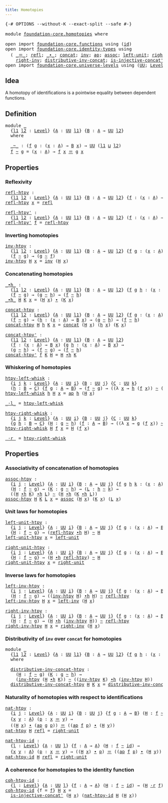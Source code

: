 ```yaml
---
title: Homotopies
---
```


<pre class="Agda"><a id="36" class="Symbol">{-#</a> <a id="40" class="Keyword">OPTIONS</a> <a id="48" class="Pragma">--without-K</a> <a id="60" class="Pragma">--exact-split</a> <a id="74" class="Pragma">--safe</a> <a id="81" class="Symbol">#-}</a>

<a id="86" class="Keyword">module</a> <a id="93" href="foundation-core.homotopies.html" class="Module">foundation-core.homotopies</a> <a id="120" class="Keyword">where</a>

<a id="127" class="Keyword">open</a> <a id="132" class="Keyword">import</a> <a id="139" href="foundation-core.functions.html" class="Module">foundation-core.functions</a> <a id="165" class="Keyword">using</a> <a id="171" class="Symbol">(</a><a id="172" href="foundation-core.functions.html#322" class="Function">id</a><a id="174" class="Symbol">)</a>
<a id="176" class="Keyword">open</a> <a id="181" class="Keyword">import</a> <a id="188" href="foundation-core.identity-types.html" class="Module">foundation-core.identity-types</a> <a id="219" class="Keyword">using</a>
  <a id="227" class="Symbol">(</a> <a id="229" href="foundation-core.identity-types.html#1865" class="Function Operator">_＝_</a><a id="232" class="Symbol">;</a> <a id="234" href="foundation-core.identity-types.html#1820" class="InductiveConstructor">refl</a><a id="238" class="Symbol">;</a> <a id="240" href="foundation-core.identity-types.html#2425" class="Function Operator">_∙_</a><a id="243" class="Symbol">;</a> <a id="245" href="foundation-core.identity-types.html#2485" class="Function">concat</a><a id="251" class="Symbol">;</a> <a id="253" href="foundation-core.identity-types.html#2729" class="Function">inv</a><a id="256" class="Symbol">;</a> <a id="258" href="foundation-core.identity-types.html#4003" class="Function">ap</a><a id="260" class="Symbol">;</a> <a id="262" href="foundation-core.identity-types.html#2874" class="Function">assoc</a><a id="267" class="Symbol">;</a> <a id="269" href="foundation-core.identity-types.html#2999" class="Function">left-unit</a><a id="278" class="Symbol">;</a> <a id="280" href="foundation-core.identity-types.html#3074" class="Function">right-unit</a><a id="290" class="Symbol">;</a> <a id="292" href="foundation-core.identity-types.html#3162" class="Function">left-inv</a><a id="300" class="Symbol">;</a>
    <a id="306" href="foundation-core.identity-types.html#3246" class="Function">right-inv</a><a id="315" class="Symbol">;</a> <a id="317" href="foundation-core.identity-types.html#3409" class="Function">distributive-inv-concat</a><a id="340" class="Symbol">;</a> <a id="342" href="foundation-core.identity-types.html#3788" class="Function">is-injective-concat&#39;</a><a id="362" class="Symbol">;</a> <a id="364" href="foundation-core.identity-types.html#4166" class="Function">ap-id</a><a id="369" class="Symbol">)</a>
<a id="371" class="Keyword">open</a> <a id="376" class="Keyword">import</a> <a id="383" href="foundation-core.universe-levels.html" class="Module">foundation-core.universe-levels</a> <a id="415" class="Keyword">using</a> <a id="421" class="Symbol">(</a><a id="422" href="foundation-core.universe-levels.html#235" class="Primitive">UU</a><a id="424" class="Symbol">;</a> <a id="426" href="Agda.Primitive.html#597" class="Postulate">Level</a><a id="431" class="Symbol">;</a> <a id="433" href="Agda.Primitive.html#810" class="Primitive Operator">_⊔_</a><a id="436" class="Symbol">)</a>
</pre>
## Idea

A homotopy of identifications is a pointwise equality between dependent functions.

## Definition

<pre class="Agda"><a id="559" class="Keyword">module</a> <a id="566" href="foundation-core.homotopies.html#566" class="Module">_</a>
  <a id="570" class="Symbol">{</a><a id="571" href="foundation-core.homotopies.html#571" class="Bound">l1</a> <a id="574" href="foundation-core.homotopies.html#574" class="Bound">l2</a> <a id="577" class="Symbol">:</a> <a id="579" href="Agda.Primitive.html#597" class="Postulate">Level</a><a id="584" class="Symbol">}</a> <a id="586" class="Symbol">{</a><a id="587" href="foundation-core.homotopies.html#587" class="Bound">A</a> <a id="589" class="Symbol">:</a> <a id="591" href="foundation-core.universe-levels.html#235" class="Primitive">UU</a> <a id="594" href="foundation-core.homotopies.html#571" class="Bound">l1</a><a id="596" class="Symbol">}</a> <a id="598" class="Symbol">{</a><a id="599" href="foundation-core.homotopies.html#599" class="Bound">B</a> <a id="601" class="Symbol">:</a> <a id="603" href="foundation-core.homotopies.html#587" class="Bound">A</a> <a id="605" class="Symbol">→</a> <a id="607" href="foundation-core.universe-levels.html#235" class="Primitive">UU</a> <a id="610" href="foundation-core.homotopies.html#574" class="Bound">l2</a><a id="612" class="Symbol">}</a>
  <a id="616" class="Keyword">where</a>
  
  <a id="627" href="foundation-core.homotopies.html#627" class="Function Operator">_~_</a> <a id="631" class="Symbol">:</a> <a id="633" class="Symbol">(</a><a id="634" href="foundation-core.homotopies.html#634" class="Bound">f</a> <a id="636" href="foundation-core.homotopies.html#636" class="Bound">g</a> <a id="638" class="Symbol">:</a> <a id="640" class="Symbol">(</a><a id="641" href="foundation-core.homotopies.html#641" class="Bound">x</a> <a id="643" class="Symbol">:</a> <a id="645" href="foundation-core.homotopies.html#587" class="Bound">A</a><a id="646" class="Symbol">)</a> <a id="648" class="Symbol">→</a> <a id="650" href="foundation-core.homotopies.html#599" class="Bound">B</a> <a id="652" href="foundation-core.homotopies.html#641" class="Bound">x</a><a id="653" class="Symbol">)</a> <a id="655" class="Symbol">→</a> <a id="657" href="foundation-core.universe-levels.html#235" class="Primitive">UU</a> <a id="660" class="Symbol">(</a><a id="661" href="foundation-core.homotopies.html#571" class="Bound">l1</a> <a id="664" href="Agda.Primitive.html#810" class="Primitive Operator">⊔</a> <a id="666" href="foundation-core.homotopies.html#574" class="Bound">l2</a><a id="668" class="Symbol">)</a>
  <a id="672" href="foundation-core.homotopies.html#672" class="Bound">f</a> <a id="674" href="foundation-core.homotopies.html#627" class="Function Operator">~</a> <a id="676" href="foundation-core.homotopies.html#676" class="Bound">g</a> <a id="678" class="Symbol">=</a> <a id="680" class="Symbol">(</a><a id="681" href="foundation-core.homotopies.html#681" class="Bound">x</a> <a id="683" class="Symbol">:</a> <a id="685" href="foundation-core.homotopies.html#587" class="Bound">A</a><a id="686" class="Symbol">)</a> <a id="688" class="Symbol">→</a> <a id="690" href="foundation-core.homotopies.html#672" class="Bound">f</a> <a id="692" href="foundation-core.homotopies.html#681" class="Bound">x</a> <a id="694" href="foundation-core.identity-types.html#1865" class="Function Operator">＝</a> <a id="696" href="foundation-core.homotopies.html#676" class="Bound">g</a> <a id="698" href="foundation-core.homotopies.html#681" class="Bound">x</a>
</pre>
## Properties

### Reflexivity

<pre class="Agda"><a id="refl-htpy"></a><a id="741" href="foundation-core.homotopies.html#741" class="Function">refl-htpy</a> <a id="751" class="Symbol">:</a>
  <a id="755" class="Symbol">{</a><a id="756" href="foundation-core.homotopies.html#756" class="Bound">l1</a> <a id="759" href="foundation-core.homotopies.html#759" class="Bound">l2</a> <a id="762" class="Symbol">:</a> <a id="764" href="Agda.Primitive.html#597" class="Postulate">Level</a><a id="769" class="Symbol">}</a> <a id="771" class="Symbol">{</a><a id="772" href="foundation-core.homotopies.html#772" class="Bound">A</a> <a id="774" class="Symbol">:</a> <a id="776" href="foundation-core.universe-levels.html#235" class="Primitive">UU</a> <a id="779" href="foundation-core.homotopies.html#756" class="Bound">l1</a><a id="781" class="Symbol">}</a> <a id="783" class="Symbol">{</a><a id="784" href="foundation-core.homotopies.html#784" class="Bound">B</a> <a id="786" class="Symbol">:</a> <a id="788" href="foundation-core.homotopies.html#772" class="Bound">A</a> <a id="790" class="Symbol">→</a> <a id="792" href="foundation-core.universe-levels.html#235" class="Primitive">UU</a> <a id="795" href="foundation-core.homotopies.html#759" class="Bound">l2</a><a id="797" class="Symbol">}</a> <a id="799" class="Symbol">{</a><a id="800" href="foundation-core.homotopies.html#800" class="Bound">f</a> <a id="802" class="Symbol">:</a> <a id="804" class="Symbol">(</a><a id="805" href="foundation-core.homotopies.html#805" class="Bound">x</a> <a id="807" class="Symbol">:</a> <a id="809" href="foundation-core.homotopies.html#772" class="Bound">A</a><a id="810" class="Symbol">)</a> <a id="812" class="Symbol">→</a> <a id="814" href="foundation-core.homotopies.html#784" class="Bound">B</a> <a id="816" href="foundation-core.homotopies.html#805" class="Bound">x</a><a id="817" class="Symbol">}</a> <a id="819" class="Symbol">→</a> <a id="821" href="foundation-core.homotopies.html#800" class="Bound">f</a> <a id="823" href="foundation-core.homotopies.html#627" class="Function Operator">~</a> <a id="825" href="foundation-core.homotopies.html#800" class="Bound">f</a>
<a id="827" href="foundation-core.homotopies.html#741" class="Function">refl-htpy</a> <a id="837" href="foundation-core.homotopies.html#837" class="Bound">x</a> <a id="839" class="Symbol">=</a> <a id="841" href="foundation-core.identity-types.html#1820" class="InductiveConstructor">refl</a>

<a id="refl-htpy&#39;"></a><a id="847" href="foundation-core.homotopies.html#847" class="Function">refl-htpy&#39;</a> <a id="858" class="Symbol">:</a>
  <a id="862" class="Symbol">{</a><a id="863" href="foundation-core.homotopies.html#863" class="Bound">l1</a> <a id="866" href="foundation-core.homotopies.html#866" class="Bound">l2</a> <a id="869" class="Symbol">:</a> <a id="871" href="Agda.Primitive.html#597" class="Postulate">Level</a><a id="876" class="Symbol">}</a> <a id="878" class="Symbol">{</a><a id="879" href="foundation-core.homotopies.html#879" class="Bound">A</a> <a id="881" class="Symbol">:</a> <a id="883" href="foundation-core.universe-levels.html#235" class="Primitive">UU</a> <a id="886" href="foundation-core.homotopies.html#863" class="Bound">l1</a><a id="888" class="Symbol">}</a> <a id="890" class="Symbol">{</a><a id="891" href="foundation-core.homotopies.html#891" class="Bound">B</a> <a id="893" class="Symbol">:</a> <a id="895" href="foundation-core.homotopies.html#879" class="Bound">A</a> <a id="897" class="Symbol">→</a> <a id="899" href="foundation-core.universe-levels.html#235" class="Primitive">UU</a> <a id="902" href="foundation-core.homotopies.html#866" class="Bound">l2</a><a id="904" class="Symbol">}</a> <a id="906" class="Symbol">(</a><a id="907" href="foundation-core.homotopies.html#907" class="Bound">f</a> <a id="909" class="Symbol">:</a> <a id="911" class="Symbol">(</a><a id="912" href="foundation-core.homotopies.html#912" class="Bound">x</a> <a id="914" class="Symbol">:</a> <a id="916" href="foundation-core.homotopies.html#879" class="Bound">A</a><a id="917" class="Symbol">)</a> <a id="919" class="Symbol">→</a> <a id="921" href="foundation-core.homotopies.html#891" class="Bound">B</a> <a id="923" href="foundation-core.homotopies.html#912" class="Bound">x</a><a id="924" class="Symbol">)</a> <a id="926" class="Symbol">→</a> <a id="928" href="foundation-core.homotopies.html#907" class="Bound">f</a> <a id="930" href="foundation-core.homotopies.html#627" class="Function Operator">~</a> <a id="932" href="foundation-core.homotopies.html#907" class="Bound">f</a>
<a id="934" href="foundation-core.homotopies.html#847" class="Function">refl-htpy&#39;</a> <a id="945" href="foundation-core.homotopies.html#945" class="Bound">f</a> <a id="947" class="Symbol">=</a> <a id="949" href="foundation-core.homotopies.html#741" class="Function">refl-htpy</a>
</pre>
### Inverting homotopies

<pre class="Agda"><a id="inv-htpy"></a><a id="998" href="foundation-core.homotopies.html#998" class="Function">inv-htpy</a> <a id="1007" class="Symbol">:</a>
  <a id="1011" class="Symbol">{</a><a id="1012" href="foundation-core.homotopies.html#1012" class="Bound">l1</a> <a id="1015" href="foundation-core.homotopies.html#1015" class="Bound">l2</a> <a id="1018" class="Symbol">:</a> <a id="1020" href="Agda.Primitive.html#597" class="Postulate">Level</a><a id="1025" class="Symbol">}</a> <a id="1027" class="Symbol">{</a><a id="1028" href="foundation-core.homotopies.html#1028" class="Bound">A</a> <a id="1030" class="Symbol">:</a> <a id="1032" href="foundation-core.universe-levels.html#235" class="Primitive">UU</a> <a id="1035" href="foundation-core.homotopies.html#1012" class="Bound">l1</a><a id="1037" class="Symbol">}</a> <a id="1039" class="Symbol">{</a><a id="1040" href="foundation-core.homotopies.html#1040" class="Bound">B</a> <a id="1042" class="Symbol">:</a> <a id="1044" href="foundation-core.homotopies.html#1028" class="Bound">A</a> <a id="1046" class="Symbol">→</a> <a id="1048" href="foundation-core.universe-levels.html#235" class="Primitive">UU</a> <a id="1051" href="foundation-core.homotopies.html#1015" class="Bound">l2</a><a id="1053" class="Symbol">}</a> <a id="1055" class="Symbol">{</a><a id="1056" href="foundation-core.homotopies.html#1056" class="Bound">f</a> <a id="1058" href="foundation-core.homotopies.html#1058" class="Bound">g</a> <a id="1060" class="Symbol">:</a> <a id="1062" class="Symbol">(</a><a id="1063" href="foundation-core.homotopies.html#1063" class="Bound">x</a> <a id="1065" class="Symbol">:</a> <a id="1067" href="foundation-core.homotopies.html#1028" class="Bound">A</a><a id="1068" class="Symbol">)</a> <a id="1070" class="Symbol">→</a> <a id="1072" href="foundation-core.homotopies.html#1040" class="Bound">B</a> <a id="1074" href="foundation-core.homotopies.html#1063" class="Bound">x</a><a id="1075" class="Symbol">}</a> <a id="1077" class="Symbol">→</a>
  <a id="1081" class="Symbol">(</a><a id="1082" href="foundation-core.homotopies.html#1056" class="Bound">f</a> <a id="1084" href="foundation-core.homotopies.html#627" class="Function Operator">~</a> <a id="1086" href="foundation-core.homotopies.html#1058" class="Bound">g</a><a id="1087" class="Symbol">)</a> <a id="1089" class="Symbol">→</a> <a id="1091" class="Symbol">(</a><a id="1092" href="foundation-core.homotopies.html#1058" class="Bound">g</a> <a id="1094" href="foundation-core.homotopies.html#627" class="Function Operator">~</a> <a id="1096" href="foundation-core.homotopies.html#1056" class="Bound">f</a><a id="1097" class="Symbol">)</a>
<a id="1099" href="foundation-core.homotopies.html#998" class="Function">inv-htpy</a> <a id="1108" href="foundation-core.homotopies.html#1108" class="Bound">H</a> <a id="1110" href="foundation-core.homotopies.html#1110" class="Bound">x</a> <a id="1112" class="Symbol">=</a> <a id="1114" href="foundation-core.identity-types.html#2729" class="Function">inv</a> <a id="1118" class="Symbol">(</a><a id="1119" href="foundation-core.homotopies.html#1108" class="Bound">H</a> <a id="1121" href="foundation-core.homotopies.html#1110" class="Bound">x</a><a id="1122" class="Symbol">)</a>
</pre>
### Concatenating homotopies

<pre class="Agda"><a id="_∙h_"></a><a id="1167" href="foundation-core.homotopies.html#1167" class="Function Operator">_∙h_</a> <a id="1172" class="Symbol">:</a>
  <a id="1176" class="Symbol">{</a><a id="1177" href="foundation-core.homotopies.html#1177" class="Bound">l1</a> <a id="1180" href="foundation-core.homotopies.html#1180" class="Bound">l2</a> <a id="1183" class="Symbol">:</a> <a id="1185" href="Agda.Primitive.html#597" class="Postulate">Level</a><a id="1190" class="Symbol">}</a> <a id="1192" class="Symbol">{</a><a id="1193" href="foundation-core.homotopies.html#1193" class="Bound">A</a> <a id="1195" class="Symbol">:</a> <a id="1197" href="foundation-core.universe-levels.html#235" class="Primitive">UU</a> <a id="1200" href="foundation-core.homotopies.html#1177" class="Bound">l1</a><a id="1202" class="Symbol">}</a> <a id="1204" class="Symbol">{</a><a id="1205" href="foundation-core.homotopies.html#1205" class="Bound">B</a> <a id="1207" class="Symbol">:</a> <a id="1209" href="foundation-core.homotopies.html#1193" class="Bound">A</a> <a id="1211" class="Symbol">→</a> <a id="1213" href="foundation-core.universe-levels.html#235" class="Primitive">UU</a> <a id="1216" href="foundation-core.homotopies.html#1180" class="Bound">l2</a><a id="1218" class="Symbol">}</a> <a id="1220" class="Symbol">{</a><a id="1221" href="foundation-core.homotopies.html#1221" class="Bound">f</a> <a id="1223" href="foundation-core.homotopies.html#1223" class="Bound">g</a> <a id="1225" href="foundation-core.homotopies.html#1225" class="Bound">h</a> <a id="1227" class="Symbol">:</a> <a id="1229" class="Symbol">(</a><a id="1230" href="foundation-core.homotopies.html#1230" class="Bound">x</a> <a id="1232" class="Symbol">:</a> <a id="1234" href="foundation-core.homotopies.html#1193" class="Bound">A</a><a id="1235" class="Symbol">)</a> <a id="1237" class="Symbol">→</a> <a id="1239" href="foundation-core.homotopies.html#1205" class="Bound">B</a> <a id="1241" href="foundation-core.homotopies.html#1230" class="Bound">x</a><a id="1242" class="Symbol">}</a> <a id="1244" class="Symbol">→</a>
  <a id="1248" class="Symbol">(</a><a id="1249" href="foundation-core.homotopies.html#1221" class="Bound">f</a> <a id="1251" href="foundation-core.homotopies.html#627" class="Function Operator">~</a> <a id="1253" href="foundation-core.homotopies.html#1223" class="Bound">g</a><a id="1254" class="Symbol">)</a> <a id="1256" class="Symbol">→</a> <a id="1258" class="Symbol">(</a><a id="1259" href="foundation-core.homotopies.html#1223" class="Bound">g</a> <a id="1261" href="foundation-core.homotopies.html#627" class="Function Operator">~</a> <a id="1263" href="foundation-core.homotopies.html#1225" class="Bound">h</a><a id="1264" class="Symbol">)</a> <a id="1266" class="Symbol">→</a> <a id="1268" class="Symbol">(</a><a id="1269" href="foundation-core.homotopies.html#1221" class="Bound">f</a> <a id="1271" href="foundation-core.homotopies.html#627" class="Function Operator">~</a> <a id="1273" href="foundation-core.homotopies.html#1225" class="Bound">h</a><a id="1274" class="Symbol">)</a>
<a id="1276" href="foundation-core.homotopies.html#1167" class="Function Operator">_∙h_</a> <a id="1281" href="foundation-core.homotopies.html#1281" class="Bound">H</a> <a id="1283" href="foundation-core.homotopies.html#1283" class="Bound">K</a> <a id="1285" href="foundation-core.homotopies.html#1285" class="Bound">x</a> <a id="1287" class="Symbol">=</a> <a id="1289" class="Symbol">(</a><a id="1290" href="foundation-core.homotopies.html#1281" class="Bound">H</a> <a id="1292" href="foundation-core.homotopies.html#1285" class="Bound">x</a><a id="1293" class="Symbol">)</a> <a id="1295" href="foundation-core.identity-types.html#2425" class="Function Operator">∙</a> <a id="1297" class="Symbol">(</a><a id="1298" href="foundation-core.homotopies.html#1283" class="Bound">K</a> <a id="1300" href="foundation-core.homotopies.html#1285" class="Bound">x</a><a id="1301" class="Symbol">)</a>

<a id="concat-htpy"></a><a id="1304" href="foundation-core.homotopies.html#1304" class="Function">concat-htpy</a> <a id="1316" class="Symbol">:</a>
  <a id="1320" class="Symbol">{</a><a id="1321" href="foundation-core.homotopies.html#1321" class="Bound">l1</a> <a id="1324" href="foundation-core.homotopies.html#1324" class="Bound">l2</a> <a id="1327" class="Symbol">:</a> <a id="1329" href="Agda.Primitive.html#597" class="Postulate">Level</a><a id="1334" class="Symbol">}</a> <a id="1336" class="Symbol">{</a><a id="1337" href="foundation-core.homotopies.html#1337" class="Bound">A</a> <a id="1339" class="Symbol">:</a> <a id="1341" href="foundation-core.universe-levels.html#235" class="Primitive">UU</a> <a id="1344" href="foundation-core.homotopies.html#1321" class="Bound">l1</a><a id="1346" class="Symbol">}</a> <a id="1348" class="Symbol">{</a><a id="1349" href="foundation-core.homotopies.html#1349" class="Bound">B</a> <a id="1351" class="Symbol">:</a> <a id="1353" href="foundation-core.homotopies.html#1337" class="Bound">A</a> <a id="1355" class="Symbol">→</a> <a id="1357" href="foundation-core.universe-levels.html#235" class="Primitive">UU</a> <a id="1360" href="foundation-core.homotopies.html#1324" class="Bound">l2</a><a id="1362" class="Symbol">}</a> <a id="1364" class="Symbol">{</a><a id="1365" href="foundation-core.homotopies.html#1365" class="Bound">f</a> <a id="1367" href="foundation-core.homotopies.html#1367" class="Bound">g</a> <a id="1369" class="Symbol">:</a> <a id="1371" class="Symbol">(</a><a id="1372" href="foundation-core.homotopies.html#1372" class="Bound">x</a> <a id="1374" class="Symbol">:</a> <a id="1376" href="foundation-core.homotopies.html#1337" class="Bound">A</a><a id="1377" class="Symbol">)</a> <a id="1379" class="Symbol">→</a> <a id="1381" href="foundation-core.homotopies.html#1349" class="Bound">B</a> <a id="1383" href="foundation-core.homotopies.html#1372" class="Bound">x</a><a id="1384" class="Symbol">}</a> <a id="1386" class="Symbol">→</a>
  <a id="1390" class="Symbol">(</a><a id="1391" href="foundation-core.homotopies.html#1365" class="Bound">f</a> <a id="1393" href="foundation-core.homotopies.html#627" class="Function Operator">~</a> <a id="1395" href="foundation-core.homotopies.html#1367" class="Bound">g</a><a id="1396" class="Symbol">)</a> <a id="1398" class="Symbol">→</a> <a id="1400" class="Symbol">(</a><a id="1401" href="foundation-core.homotopies.html#1401" class="Bound">h</a> <a id="1403" class="Symbol">:</a> <a id="1405" class="Symbol">(</a><a id="1406" href="foundation-core.homotopies.html#1406" class="Bound">x</a> <a id="1408" class="Symbol">:</a> <a id="1410" href="foundation-core.homotopies.html#1337" class="Bound">A</a><a id="1411" class="Symbol">)</a> <a id="1413" class="Symbol">→</a> <a id="1415" href="foundation-core.homotopies.html#1349" class="Bound">B</a> <a id="1417" href="foundation-core.homotopies.html#1406" class="Bound">x</a><a id="1418" class="Symbol">)</a> <a id="1420" class="Symbol">→</a> <a id="1422" class="Symbol">(</a><a id="1423" href="foundation-core.homotopies.html#1367" class="Bound">g</a> <a id="1425" href="foundation-core.homotopies.html#627" class="Function Operator">~</a> <a id="1427" href="foundation-core.homotopies.html#1401" class="Bound">h</a><a id="1428" class="Symbol">)</a> <a id="1430" class="Symbol">→</a> <a id="1432" class="Symbol">(</a><a id="1433" href="foundation-core.homotopies.html#1365" class="Bound">f</a> <a id="1435" href="foundation-core.homotopies.html#627" class="Function Operator">~</a> <a id="1437" href="foundation-core.homotopies.html#1401" class="Bound">h</a><a id="1438" class="Symbol">)</a>
<a id="1440" href="foundation-core.homotopies.html#1304" class="Function">concat-htpy</a> <a id="1452" href="foundation-core.homotopies.html#1452" class="Bound">H</a> <a id="1454" href="foundation-core.homotopies.html#1454" class="Bound">h</a> <a id="1456" href="foundation-core.homotopies.html#1456" class="Bound">K</a> <a id="1458" href="foundation-core.homotopies.html#1458" class="Bound">x</a> <a id="1460" class="Symbol">=</a> <a id="1462" href="foundation-core.identity-types.html#2485" class="Function">concat</a> <a id="1469" class="Symbol">(</a><a id="1470" href="foundation-core.homotopies.html#1452" class="Bound">H</a> <a id="1472" href="foundation-core.homotopies.html#1458" class="Bound">x</a><a id="1473" class="Symbol">)</a> <a id="1475" class="Symbol">(</a><a id="1476" href="foundation-core.homotopies.html#1454" class="Bound">h</a> <a id="1478" href="foundation-core.homotopies.html#1458" class="Bound">x</a><a id="1479" class="Symbol">)</a> <a id="1481" class="Symbol">(</a><a id="1482" href="foundation-core.homotopies.html#1456" class="Bound">K</a> <a id="1484" href="foundation-core.homotopies.html#1458" class="Bound">x</a><a id="1485" class="Symbol">)</a>

<a id="concat-htpy&#39;"></a><a id="1488" href="foundation-core.homotopies.html#1488" class="Function">concat-htpy&#39;</a> <a id="1501" class="Symbol">:</a>
  <a id="1505" class="Symbol">{</a><a id="1506" href="foundation-core.homotopies.html#1506" class="Bound">l1</a> <a id="1509" href="foundation-core.homotopies.html#1509" class="Bound">l2</a> <a id="1512" class="Symbol">:</a> <a id="1514" href="Agda.Primitive.html#597" class="Postulate">Level</a><a id="1519" class="Symbol">}</a> <a id="1521" class="Symbol">{</a><a id="1522" href="foundation-core.homotopies.html#1522" class="Bound">A</a> <a id="1524" class="Symbol">:</a> <a id="1526" href="foundation-core.universe-levels.html#235" class="Primitive">UU</a> <a id="1529" href="foundation-core.homotopies.html#1506" class="Bound">l1</a><a id="1531" class="Symbol">}</a> <a id="1533" class="Symbol">{</a><a id="1534" href="foundation-core.homotopies.html#1534" class="Bound">B</a> <a id="1536" class="Symbol">:</a> <a id="1538" href="foundation-core.homotopies.html#1522" class="Bound">A</a> <a id="1540" class="Symbol">→</a> <a id="1542" href="foundation-core.universe-levels.html#235" class="Primitive">UU</a> <a id="1545" href="foundation-core.homotopies.html#1509" class="Bound">l2</a><a id="1547" class="Symbol">}</a>
  <a id="1551" class="Symbol">(</a><a id="1552" href="foundation-core.homotopies.html#1552" class="Bound">f</a> <a id="1554" class="Symbol">:</a> <a id="1556" class="Symbol">(</a><a id="1557" href="foundation-core.homotopies.html#1557" class="Bound">x</a> <a id="1559" class="Symbol">:</a> <a id="1561" href="foundation-core.homotopies.html#1522" class="Bound">A</a><a id="1562" class="Symbol">)</a> <a id="1564" class="Symbol">→</a> <a id="1566" href="foundation-core.homotopies.html#1534" class="Bound">B</a> <a id="1568" href="foundation-core.homotopies.html#1557" class="Bound">x</a><a id="1569" class="Symbol">)</a> <a id="1571" class="Symbol">{</a><a id="1572" href="foundation-core.homotopies.html#1572" class="Bound">g</a> <a id="1574" href="foundation-core.homotopies.html#1574" class="Bound">h</a> <a id="1576" class="Symbol">:</a> <a id="1578" class="Symbol">(</a><a id="1579" href="foundation-core.homotopies.html#1579" class="Bound">x</a> <a id="1581" class="Symbol">:</a> <a id="1583" href="foundation-core.homotopies.html#1522" class="Bound">A</a><a id="1584" class="Symbol">)</a> <a id="1586" class="Symbol">→</a> <a id="1588" href="foundation-core.homotopies.html#1534" class="Bound">B</a> <a id="1590" href="foundation-core.homotopies.html#1579" class="Bound">x</a><a id="1591" class="Symbol">}</a> <a id="1593" class="Symbol">→</a>
  <a id="1597" class="Symbol">(</a><a id="1598" href="foundation-core.homotopies.html#1572" class="Bound">g</a> <a id="1600" href="foundation-core.homotopies.html#627" class="Function Operator">~</a> <a id="1602" href="foundation-core.homotopies.html#1574" class="Bound">h</a><a id="1603" class="Symbol">)</a> <a id="1605" class="Symbol">→</a> <a id="1607" class="Symbol">(</a><a id="1608" href="foundation-core.homotopies.html#1552" class="Bound">f</a> <a id="1610" href="foundation-core.homotopies.html#627" class="Function Operator">~</a> <a id="1612" href="foundation-core.homotopies.html#1572" class="Bound">g</a><a id="1613" class="Symbol">)</a> <a id="1615" class="Symbol">→</a> <a id="1617" class="Symbol">(</a><a id="1618" href="foundation-core.homotopies.html#1552" class="Bound">f</a> <a id="1620" href="foundation-core.homotopies.html#627" class="Function Operator">~</a> <a id="1622" href="foundation-core.homotopies.html#1574" class="Bound">h</a><a id="1623" class="Symbol">)</a>
<a id="1625" href="foundation-core.homotopies.html#1488" class="Function">concat-htpy&#39;</a> <a id="1638" href="foundation-core.homotopies.html#1638" class="Bound">f</a> <a id="1640" href="foundation-core.homotopies.html#1640" class="Bound">K</a> <a id="1642" href="foundation-core.homotopies.html#1642" class="Bound">H</a> <a id="1644" class="Symbol">=</a> <a id="1646" href="foundation-core.homotopies.html#1642" class="Bound">H</a> <a id="1648" href="foundation-core.homotopies.html#1167" class="Function Operator">∙h</a> <a id="1651" href="foundation-core.homotopies.html#1640" class="Bound">K</a>
</pre>
### Whiskering of homotopies

<pre class="Agda"><a id="htpy-left-whisk"></a><a id="1696" href="foundation-core.homotopies.html#1696" class="Function">htpy-left-whisk</a> <a id="1712" class="Symbol">:</a>
  <a id="1716" class="Symbol">{</a><a id="1717" href="foundation-core.homotopies.html#1717" class="Bound">i</a> <a id="1719" href="foundation-core.homotopies.html#1719" class="Bound">j</a> <a id="1721" href="foundation-core.homotopies.html#1721" class="Bound">k</a> <a id="1723" class="Symbol">:</a> <a id="1725" href="Agda.Primitive.html#597" class="Postulate">Level</a><a id="1730" class="Symbol">}</a> <a id="1732" class="Symbol">{</a><a id="1733" href="foundation-core.homotopies.html#1733" class="Bound">A</a> <a id="1735" class="Symbol">:</a> <a id="1737" href="foundation-core.universe-levels.html#235" class="Primitive">UU</a> <a id="1740" href="foundation-core.homotopies.html#1717" class="Bound">i</a><a id="1741" class="Symbol">}</a> <a id="1743" class="Symbol">{</a><a id="1744" href="foundation-core.homotopies.html#1744" class="Bound">B</a> <a id="1746" class="Symbol">:</a> <a id="1748" href="foundation-core.universe-levels.html#235" class="Primitive">UU</a> <a id="1751" href="foundation-core.homotopies.html#1719" class="Bound">j</a><a id="1752" class="Symbol">}</a> <a id="1754" class="Symbol">{</a><a id="1755" href="foundation-core.homotopies.html#1755" class="Bound">C</a> <a id="1757" class="Symbol">:</a> <a id="1759" href="foundation-core.universe-levels.html#235" class="Primitive">UU</a> <a id="1762" href="foundation-core.homotopies.html#1721" class="Bound">k</a><a id="1763" class="Symbol">}</a>
  <a id="1767" class="Symbol">(</a><a id="1768" href="foundation-core.homotopies.html#1768" class="Bound">h</a> <a id="1770" class="Symbol">:</a> <a id="1772" href="foundation-core.homotopies.html#1744" class="Bound">B</a> <a id="1774" class="Symbol">→</a> <a id="1776" href="foundation-core.homotopies.html#1755" class="Bound">C</a><a id="1777" class="Symbol">)</a> <a id="1779" class="Symbol">{</a><a id="1780" href="foundation-core.homotopies.html#1780" class="Bound">f</a> <a id="1782" href="foundation-core.homotopies.html#1782" class="Bound">g</a> <a id="1784" class="Symbol">:</a> <a id="1786" href="foundation-core.homotopies.html#1733" class="Bound">A</a> <a id="1788" class="Symbol">→</a> <a id="1790" href="foundation-core.homotopies.html#1744" class="Bound">B</a><a id="1791" class="Symbol">}</a> <a id="1793" class="Symbol">→</a> <a id="1795" class="Symbol">(</a><a id="1796" href="foundation-core.homotopies.html#1780" class="Bound">f</a> <a id="1798" href="foundation-core.homotopies.html#627" class="Function Operator">~</a> <a id="1800" href="foundation-core.homotopies.html#1782" class="Bound">g</a><a id="1801" class="Symbol">)</a> <a id="1803" class="Symbol">→</a> <a id="1805" class="Symbol">((λ</a> <a id="1809" href="foundation-core.homotopies.html#1809" class="Bound">x</a> <a id="1811" class="Symbol">→</a> <a id="1813" href="foundation-core.homotopies.html#1768" class="Bound">h</a> <a id="1815" class="Symbol">(</a><a id="1816" href="foundation-core.homotopies.html#1780" class="Bound">f</a> <a id="1818" href="foundation-core.homotopies.html#1809" class="Bound">x</a><a id="1819" class="Symbol">))</a> <a id="1822" href="foundation-core.homotopies.html#627" class="Function Operator">~</a> <a id="1824" class="Symbol">(λ</a> <a id="1827" href="foundation-core.homotopies.html#1827" class="Bound">x</a> <a id="1829" class="Symbol">→</a> <a id="1831" href="foundation-core.homotopies.html#1768" class="Bound">h</a> <a id="1833" class="Symbol">(</a><a id="1834" href="foundation-core.homotopies.html#1782" class="Bound">g</a> <a id="1836" href="foundation-core.homotopies.html#1827" class="Bound">x</a><a id="1837" class="Symbol">)))</a>
<a id="1841" href="foundation-core.homotopies.html#1696" class="Function">htpy-left-whisk</a> <a id="1857" href="foundation-core.homotopies.html#1857" class="Bound">h</a> <a id="1859" href="foundation-core.homotopies.html#1859" class="Bound">H</a> <a id="1861" href="foundation-core.homotopies.html#1861" class="Bound">x</a> <a id="1863" class="Symbol">=</a> <a id="1865" href="foundation-core.identity-types.html#4003" class="Function">ap</a> <a id="1868" href="foundation-core.homotopies.html#1857" class="Bound">h</a> <a id="1870" class="Symbol">(</a><a id="1871" href="foundation-core.homotopies.html#1859" class="Bound">H</a> <a id="1873" href="foundation-core.homotopies.html#1861" class="Bound">x</a><a id="1874" class="Symbol">)</a>

<a id="_·l_"></a><a id="1877" href="foundation-core.homotopies.html#1877" class="Function Operator">_·l_</a> <a id="1882" class="Symbol">=</a> <a id="1884" href="foundation-core.homotopies.html#1696" class="Function">htpy-left-whisk</a>

<a id="htpy-right-whisk"></a><a id="1901" href="foundation-core.homotopies.html#1901" class="Function">htpy-right-whisk</a> <a id="1918" class="Symbol">:</a>
  <a id="1922" class="Symbol">{</a><a id="1923" href="foundation-core.homotopies.html#1923" class="Bound">i</a> <a id="1925" href="foundation-core.homotopies.html#1925" class="Bound">j</a> <a id="1927" href="foundation-core.homotopies.html#1927" class="Bound">k</a> <a id="1929" class="Symbol">:</a> <a id="1931" href="Agda.Primitive.html#597" class="Postulate">Level</a><a id="1936" class="Symbol">}</a> <a id="1938" class="Symbol">{</a><a id="1939" href="foundation-core.homotopies.html#1939" class="Bound">A</a> <a id="1941" class="Symbol">:</a> <a id="1943" href="foundation-core.universe-levels.html#235" class="Primitive">UU</a> <a id="1946" href="foundation-core.homotopies.html#1923" class="Bound">i</a><a id="1947" class="Symbol">}</a> <a id="1949" class="Symbol">{</a><a id="1950" href="foundation-core.homotopies.html#1950" class="Bound">B</a> <a id="1952" class="Symbol">:</a> <a id="1954" href="foundation-core.universe-levels.html#235" class="Primitive">UU</a> <a id="1957" href="foundation-core.homotopies.html#1925" class="Bound">j</a><a id="1958" class="Symbol">}</a> <a id="1960" class="Symbol">{</a><a id="1961" href="foundation-core.homotopies.html#1961" class="Bound">C</a> <a id="1963" class="Symbol">:</a> <a id="1965" href="foundation-core.universe-levels.html#235" class="Primitive">UU</a> <a id="1968" href="foundation-core.homotopies.html#1927" class="Bound">k</a><a id="1969" class="Symbol">}</a>
  <a id="1973" class="Symbol">{</a><a id="1974" href="foundation-core.homotopies.html#1974" class="Bound">g</a> <a id="1976" href="foundation-core.homotopies.html#1976" class="Bound">h</a> <a id="1978" class="Symbol">:</a> <a id="1980" href="foundation-core.homotopies.html#1950" class="Bound">B</a> <a id="1982" class="Symbol">→</a> <a id="1984" href="foundation-core.homotopies.html#1961" class="Bound">C</a><a id="1985" class="Symbol">}</a> <a id="1987" class="Symbol">(</a><a id="1988" href="foundation-core.homotopies.html#1988" class="Bound">H</a> <a id="1990" class="Symbol">:</a> <a id="1992" href="foundation-core.homotopies.html#1974" class="Bound">g</a> <a id="1994" href="foundation-core.homotopies.html#627" class="Function Operator">~</a> <a id="1996" href="foundation-core.homotopies.html#1976" class="Bound">h</a><a id="1997" class="Symbol">)</a> <a id="1999" class="Symbol">(</a><a id="2000" href="foundation-core.homotopies.html#2000" class="Bound">f</a> <a id="2002" class="Symbol">:</a> <a id="2004" href="foundation-core.homotopies.html#1939" class="Bound">A</a> <a id="2006" class="Symbol">→</a> <a id="2008" href="foundation-core.homotopies.html#1950" class="Bound">B</a><a id="2009" class="Symbol">)</a> <a id="2011" class="Symbol">→</a> <a id="2013" class="Symbol">((λ</a> <a id="2017" href="foundation-core.homotopies.html#2017" class="Bound">x</a> <a id="2019" class="Symbol">→</a> <a id="2021" href="foundation-core.homotopies.html#1974" class="Bound">g</a> <a id="2023" class="Symbol">(</a><a id="2024" href="foundation-core.homotopies.html#2000" class="Bound">f</a> <a id="2026" href="foundation-core.homotopies.html#2017" class="Bound">x</a><a id="2027" class="Symbol">))</a> <a id="2030" href="foundation-core.homotopies.html#627" class="Function Operator">~</a> <a id="2032" class="Symbol">(λ</a> <a id="2035" href="foundation-core.homotopies.html#2035" class="Bound">x</a> <a id="2037" class="Symbol">→</a> <a id="2039" href="foundation-core.homotopies.html#1976" class="Bound">h</a> <a id="2041" class="Symbol">(</a><a id="2042" href="foundation-core.homotopies.html#2000" class="Bound">f</a> <a id="2044" href="foundation-core.homotopies.html#2035" class="Bound">x</a><a id="2045" class="Symbol">)))</a>
<a id="2049" href="foundation-core.homotopies.html#1901" class="Function">htpy-right-whisk</a> <a id="2066" href="foundation-core.homotopies.html#2066" class="Bound">H</a> <a id="2068" href="foundation-core.homotopies.html#2068" class="Bound">f</a> <a id="2070" href="foundation-core.homotopies.html#2070" class="Bound">x</a> <a id="2072" class="Symbol">=</a> <a id="2074" href="foundation-core.homotopies.html#2066" class="Bound">H</a> <a id="2076" class="Symbol">(</a><a id="2077" href="foundation-core.homotopies.html#2068" class="Bound">f</a> <a id="2079" href="foundation-core.homotopies.html#2070" class="Bound">x</a><a id="2080" class="Symbol">)</a>

<a id="_·r_"></a><a id="2083" href="foundation-core.homotopies.html#2083" class="Function Operator">_·r_</a> <a id="2088" class="Symbol">=</a> <a id="2090" href="foundation-core.homotopies.html#1901" class="Function">htpy-right-whisk</a>
</pre>
## Properties

### Associativity of concatenation of homotopies

<pre class="Agda"><a id="assoc-htpy"></a><a id="2185" href="foundation-core.homotopies.html#2185" class="Function">assoc-htpy</a> <a id="2196" class="Symbol">:</a>
  <a id="2200" class="Symbol">{</a><a id="2201" href="foundation-core.homotopies.html#2201" class="Bound">i</a> <a id="2203" href="foundation-core.homotopies.html#2203" class="Bound">j</a> <a id="2205" class="Symbol">:</a> <a id="2207" href="Agda.Primitive.html#597" class="Postulate">Level</a><a id="2212" class="Symbol">}</a> <a id="2214" class="Symbol">{</a><a id="2215" href="foundation-core.homotopies.html#2215" class="Bound">A</a> <a id="2217" class="Symbol">:</a> <a id="2219" href="foundation-core.universe-levels.html#235" class="Primitive">UU</a> <a id="2222" href="foundation-core.homotopies.html#2201" class="Bound">i</a><a id="2223" class="Symbol">}</a> <a id="2225" class="Symbol">{</a><a id="2226" href="foundation-core.homotopies.html#2226" class="Bound">B</a> <a id="2228" class="Symbol">:</a> <a id="2230" href="foundation-core.homotopies.html#2215" class="Bound">A</a> <a id="2232" class="Symbol">→</a> <a id="2234" href="foundation-core.universe-levels.html#235" class="Primitive">UU</a> <a id="2237" href="foundation-core.homotopies.html#2203" class="Bound">j</a><a id="2238" class="Symbol">}</a> <a id="2240" class="Symbol">{</a><a id="2241" href="foundation-core.homotopies.html#2241" class="Bound">f</a> <a id="2243" href="foundation-core.homotopies.html#2243" class="Bound">g</a> <a id="2245" href="foundation-core.homotopies.html#2245" class="Bound">h</a> <a id="2247" href="foundation-core.homotopies.html#2247" class="Bound">k</a> <a id="2249" class="Symbol">:</a> <a id="2251" class="Symbol">(</a><a id="2252" href="foundation-core.homotopies.html#2252" class="Bound">x</a> <a id="2254" class="Symbol">:</a> <a id="2256" href="foundation-core.homotopies.html#2215" class="Bound">A</a><a id="2257" class="Symbol">)</a> <a id="2259" class="Symbol">→</a> <a id="2261" href="foundation-core.homotopies.html#2226" class="Bound">B</a> <a id="2263" href="foundation-core.homotopies.html#2252" class="Bound">x</a><a id="2264" class="Symbol">}</a> <a id="2266" class="Symbol">→</a>
  <a id="2270" class="Symbol">(</a><a id="2271" href="foundation-core.homotopies.html#2271" class="Bound">H</a> <a id="2273" class="Symbol">:</a> <a id="2275" href="foundation-core.homotopies.html#2241" class="Bound">f</a> <a id="2277" href="foundation-core.homotopies.html#627" class="Function Operator">~</a> <a id="2279" href="foundation-core.homotopies.html#2243" class="Bound">g</a><a id="2280" class="Symbol">)</a> <a id="2282" class="Symbol">→</a> <a id="2284" class="Symbol">(</a><a id="2285" href="foundation-core.homotopies.html#2285" class="Bound">K</a> <a id="2287" class="Symbol">:</a> <a id="2289" href="foundation-core.homotopies.html#2243" class="Bound">g</a> <a id="2291" href="foundation-core.homotopies.html#627" class="Function Operator">~</a> <a id="2293" href="foundation-core.homotopies.html#2245" class="Bound">h</a><a id="2294" class="Symbol">)</a> <a id="2296" class="Symbol">→</a> <a id="2298" class="Symbol">(</a><a id="2299" href="foundation-core.homotopies.html#2299" class="Bound">L</a> <a id="2301" class="Symbol">:</a> <a id="2303" href="foundation-core.homotopies.html#2245" class="Bound">h</a> <a id="2305" href="foundation-core.homotopies.html#627" class="Function Operator">~</a> <a id="2307" href="foundation-core.homotopies.html#2247" class="Bound">k</a><a id="2308" class="Symbol">)</a> <a id="2310" class="Symbol">→</a>
  <a id="2314" class="Symbol">((</a><a id="2316" href="foundation-core.homotopies.html#2271" class="Bound">H</a> <a id="2318" href="foundation-core.homotopies.html#1167" class="Function Operator">∙h</a> <a id="2321" href="foundation-core.homotopies.html#2285" class="Bound">K</a><a id="2322" class="Symbol">)</a> <a id="2324" href="foundation-core.homotopies.html#1167" class="Function Operator">∙h</a> <a id="2327" href="foundation-core.homotopies.html#2299" class="Bound">L</a><a id="2328" class="Symbol">)</a> <a id="2330" href="foundation-core.homotopies.html#627" class="Function Operator">~</a> <a id="2332" class="Symbol">(</a><a id="2333" href="foundation-core.homotopies.html#2271" class="Bound">H</a> <a id="2335" href="foundation-core.homotopies.html#1167" class="Function Operator">∙h</a> <a id="2338" class="Symbol">(</a><a id="2339" href="foundation-core.homotopies.html#2285" class="Bound">K</a> <a id="2341" href="foundation-core.homotopies.html#1167" class="Function Operator">∙h</a> <a id="2344" href="foundation-core.homotopies.html#2299" class="Bound">L</a><a id="2345" class="Symbol">))</a>
<a id="2348" href="foundation-core.homotopies.html#2185" class="Function">assoc-htpy</a> <a id="2359" href="foundation-core.homotopies.html#2359" class="Bound">H</a> <a id="2361" href="foundation-core.homotopies.html#2361" class="Bound">K</a> <a id="2363" href="foundation-core.homotopies.html#2363" class="Bound">L</a> <a id="2365" href="foundation-core.homotopies.html#2365" class="Bound">x</a> <a id="2367" class="Symbol">=</a> <a id="2369" href="foundation-core.identity-types.html#2874" class="Function">assoc</a> <a id="2375" class="Symbol">(</a><a id="2376" href="foundation-core.homotopies.html#2359" class="Bound">H</a> <a id="2378" href="foundation-core.homotopies.html#2365" class="Bound">x</a><a id="2379" class="Symbol">)</a> <a id="2381" class="Symbol">(</a><a id="2382" href="foundation-core.homotopies.html#2361" class="Bound">K</a> <a id="2384" href="foundation-core.homotopies.html#2365" class="Bound">x</a><a id="2385" class="Symbol">)</a> <a id="2387" class="Symbol">(</a><a id="2388" href="foundation-core.homotopies.html#2363" class="Bound">L</a> <a id="2390" href="foundation-core.homotopies.html#2365" class="Bound">x</a><a id="2391" class="Symbol">)</a>
</pre>
### Unit laws for homotopies

<pre class="Agda"><a id="left-unit-htpy"></a><a id="2436" href="foundation-core.homotopies.html#2436" class="Function">left-unit-htpy</a> <a id="2451" class="Symbol">:</a>
  <a id="2455" class="Symbol">{</a><a id="2456" href="foundation-core.homotopies.html#2456" class="Bound">i</a> <a id="2458" href="foundation-core.homotopies.html#2458" class="Bound">j</a> <a id="2460" class="Symbol">:</a> <a id="2462" href="Agda.Primitive.html#597" class="Postulate">Level</a><a id="2467" class="Symbol">}</a> <a id="2469" class="Symbol">{</a><a id="2470" href="foundation-core.homotopies.html#2470" class="Bound">A</a> <a id="2472" class="Symbol">:</a> <a id="2474" href="foundation-core.universe-levels.html#235" class="Primitive">UU</a> <a id="2477" href="foundation-core.homotopies.html#2456" class="Bound">i</a><a id="2478" class="Symbol">}</a> <a id="2480" class="Symbol">{</a><a id="2481" href="foundation-core.homotopies.html#2481" class="Bound">B</a> <a id="2483" class="Symbol">:</a> <a id="2485" href="foundation-core.homotopies.html#2470" class="Bound">A</a> <a id="2487" class="Symbol">→</a> <a id="2489" href="foundation-core.universe-levels.html#235" class="Primitive">UU</a> <a id="2492" href="foundation-core.homotopies.html#2458" class="Bound">j</a><a id="2493" class="Symbol">}</a> <a id="2495" class="Symbol">{</a><a id="2496" href="foundation-core.homotopies.html#2496" class="Bound">f</a> <a id="2498" href="foundation-core.homotopies.html#2498" class="Bound">g</a> <a id="2500" class="Symbol">:</a> <a id="2502" class="Symbol">(</a><a id="2503" href="foundation-core.homotopies.html#2503" class="Bound">x</a> <a id="2505" class="Symbol">:</a> <a id="2507" href="foundation-core.homotopies.html#2470" class="Bound">A</a><a id="2508" class="Symbol">)</a> <a id="2510" class="Symbol">→</a> <a id="2512" href="foundation-core.homotopies.html#2481" class="Bound">B</a> <a id="2514" href="foundation-core.homotopies.html#2503" class="Bound">x</a><a id="2515" class="Symbol">}</a>
  <a id="2519" class="Symbol">{</a><a id="2520" href="foundation-core.homotopies.html#2520" class="Bound">H</a> <a id="2522" class="Symbol">:</a> <a id="2524" href="foundation-core.homotopies.html#2496" class="Bound">f</a> <a id="2526" href="foundation-core.homotopies.html#627" class="Function Operator">~</a> <a id="2528" href="foundation-core.homotopies.html#2498" class="Bound">g</a><a id="2529" class="Symbol">}</a> <a id="2531" class="Symbol">→</a> <a id="2533" class="Symbol">(</a><a id="2534" href="foundation-core.homotopies.html#741" class="Function">refl-htpy</a> <a id="2544" href="foundation-core.homotopies.html#1167" class="Function Operator">∙h</a> <a id="2547" href="foundation-core.homotopies.html#2520" class="Bound">H</a><a id="2548" class="Symbol">)</a> <a id="2550" href="foundation-core.homotopies.html#627" class="Function Operator">~</a> <a id="2552" href="foundation-core.homotopies.html#2520" class="Bound">H</a>
<a id="2554" href="foundation-core.homotopies.html#2436" class="Function">left-unit-htpy</a> <a id="2569" href="foundation-core.homotopies.html#2569" class="Bound">x</a> <a id="2571" class="Symbol">=</a> <a id="2573" href="foundation-core.identity-types.html#2999" class="Function">left-unit</a>

<a id="right-unit-htpy"></a><a id="2584" href="foundation-core.homotopies.html#2584" class="Function">right-unit-htpy</a> <a id="2600" class="Symbol">:</a>
  <a id="2604" class="Symbol">{</a><a id="2605" href="foundation-core.homotopies.html#2605" class="Bound">i</a> <a id="2607" href="foundation-core.homotopies.html#2607" class="Bound">j</a> <a id="2609" class="Symbol">:</a> <a id="2611" href="Agda.Primitive.html#597" class="Postulate">Level</a><a id="2616" class="Symbol">}</a> <a id="2618" class="Symbol">{</a><a id="2619" href="foundation-core.homotopies.html#2619" class="Bound">A</a> <a id="2621" class="Symbol">:</a> <a id="2623" href="foundation-core.universe-levels.html#235" class="Primitive">UU</a> <a id="2626" href="foundation-core.homotopies.html#2605" class="Bound">i</a><a id="2627" class="Symbol">}</a> <a id="2629" class="Symbol">{</a><a id="2630" href="foundation-core.homotopies.html#2630" class="Bound">B</a> <a id="2632" class="Symbol">:</a> <a id="2634" href="foundation-core.homotopies.html#2619" class="Bound">A</a> <a id="2636" class="Symbol">→</a> <a id="2638" href="foundation-core.universe-levels.html#235" class="Primitive">UU</a> <a id="2641" href="foundation-core.homotopies.html#2607" class="Bound">j</a><a id="2642" class="Symbol">}</a> <a id="2644" class="Symbol">{</a><a id="2645" href="foundation-core.homotopies.html#2645" class="Bound">f</a> <a id="2647" href="foundation-core.homotopies.html#2647" class="Bound">g</a> <a id="2649" class="Symbol">:</a> <a id="2651" class="Symbol">(</a><a id="2652" href="foundation-core.homotopies.html#2652" class="Bound">x</a> <a id="2654" class="Symbol">:</a> <a id="2656" href="foundation-core.homotopies.html#2619" class="Bound">A</a><a id="2657" class="Symbol">)</a> <a id="2659" class="Symbol">→</a> <a id="2661" href="foundation-core.homotopies.html#2630" class="Bound">B</a> <a id="2663" href="foundation-core.homotopies.html#2652" class="Bound">x</a><a id="2664" class="Symbol">}</a>
  <a id="2668" class="Symbol">{</a><a id="2669" href="foundation-core.homotopies.html#2669" class="Bound">H</a> <a id="2671" class="Symbol">:</a> <a id="2673" href="foundation-core.homotopies.html#2645" class="Bound">f</a> <a id="2675" href="foundation-core.homotopies.html#627" class="Function Operator">~</a> <a id="2677" href="foundation-core.homotopies.html#2647" class="Bound">g</a><a id="2678" class="Symbol">}</a> <a id="2680" class="Symbol">→</a> <a id="2682" class="Symbol">(</a><a id="2683" href="foundation-core.homotopies.html#2669" class="Bound">H</a> <a id="2685" href="foundation-core.homotopies.html#1167" class="Function Operator">∙h</a> <a id="2688" href="foundation-core.homotopies.html#741" class="Function">refl-htpy</a><a id="2697" class="Symbol">)</a> <a id="2699" href="foundation-core.homotopies.html#627" class="Function Operator">~</a> <a id="2701" href="foundation-core.homotopies.html#2669" class="Bound">H</a>
<a id="2703" href="foundation-core.homotopies.html#2584" class="Function">right-unit-htpy</a> <a id="2719" href="foundation-core.homotopies.html#2719" class="Bound">x</a> <a id="2721" class="Symbol">=</a> <a id="2723" href="foundation-core.identity-types.html#3074" class="Function">right-unit</a>
</pre>
### Inverse laws for homotopies

<pre class="Agda"><a id="left-inv-htpy"></a><a id="2780" href="foundation-core.homotopies.html#2780" class="Function">left-inv-htpy</a> <a id="2794" class="Symbol">:</a>
  <a id="2798" class="Symbol">{</a><a id="2799" href="foundation-core.homotopies.html#2799" class="Bound">i</a> <a id="2801" href="foundation-core.homotopies.html#2801" class="Bound">j</a> <a id="2803" class="Symbol">:</a> <a id="2805" href="Agda.Primitive.html#597" class="Postulate">Level</a><a id="2810" class="Symbol">}</a> <a id="2812" class="Symbol">{</a><a id="2813" href="foundation-core.homotopies.html#2813" class="Bound">A</a> <a id="2815" class="Symbol">:</a> <a id="2817" href="foundation-core.universe-levels.html#235" class="Primitive">UU</a> <a id="2820" href="foundation-core.homotopies.html#2799" class="Bound">i</a><a id="2821" class="Symbol">}</a> <a id="2823" class="Symbol">{</a><a id="2824" href="foundation-core.homotopies.html#2824" class="Bound">B</a> <a id="2826" class="Symbol">:</a> <a id="2828" href="foundation-core.homotopies.html#2813" class="Bound">A</a> <a id="2830" class="Symbol">→</a> <a id="2832" href="foundation-core.universe-levels.html#235" class="Primitive">UU</a> <a id="2835" href="foundation-core.homotopies.html#2801" class="Bound">j</a><a id="2836" class="Symbol">}</a> <a id="2838" class="Symbol">{</a><a id="2839" href="foundation-core.homotopies.html#2839" class="Bound">f</a> <a id="2841" href="foundation-core.homotopies.html#2841" class="Bound">g</a> <a id="2843" class="Symbol">:</a> <a id="2845" class="Symbol">(</a><a id="2846" href="foundation-core.homotopies.html#2846" class="Bound">x</a> <a id="2848" class="Symbol">:</a> <a id="2850" href="foundation-core.homotopies.html#2813" class="Bound">A</a><a id="2851" class="Symbol">)</a> <a id="2853" class="Symbol">→</a> <a id="2855" href="foundation-core.homotopies.html#2824" class="Bound">B</a> <a id="2857" href="foundation-core.homotopies.html#2846" class="Bound">x</a><a id="2858" class="Symbol">}</a>
  <a id="2862" class="Symbol">(</a><a id="2863" href="foundation-core.homotopies.html#2863" class="Bound">H</a> <a id="2865" class="Symbol">:</a> <a id="2867" href="foundation-core.homotopies.html#2839" class="Bound">f</a> <a id="2869" href="foundation-core.homotopies.html#627" class="Function Operator">~</a> <a id="2871" href="foundation-core.homotopies.html#2841" class="Bound">g</a><a id="2872" class="Symbol">)</a> <a id="2874" class="Symbol">→</a> <a id="2876" class="Symbol">((</a><a id="2878" href="foundation-core.homotopies.html#998" class="Function">inv-htpy</a> <a id="2887" href="foundation-core.homotopies.html#2863" class="Bound">H</a><a id="2888" class="Symbol">)</a> <a id="2890" href="foundation-core.homotopies.html#1167" class="Function Operator">∙h</a> <a id="2893" href="foundation-core.homotopies.html#2863" class="Bound">H</a><a id="2894" class="Symbol">)</a> <a id="2896" href="foundation-core.homotopies.html#627" class="Function Operator">~</a> <a id="2898" href="foundation-core.homotopies.html#741" class="Function">refl-htpy</a>
<a id="2908" href="foundation-core.homotopies.html#2780" class="Function">left-inv-htpy</a> <a id="2922" href="foundation-core.homotopies.html#2922" class="Bound">H</a> <a id="2924" href="foundation-core.homotopies.html#2924" class="Bound">x</a> <a id="2926" class="Symbol">=</a> <a id="2928" href="foundation-core.identity-types.html#3162" class="Function">left-inv</a> <a id="2937" class="Symbol">(</a><a id="2938" href="foundation-core.homotopies.html#2922" class="Bound">H</a> <a id="2940" href="foundation-core.homotopies.html#2924" class="Bound">x</a><a id="2941" class="Symbol">)</a>

<a id="right-inv-htpy"></a><a id="2944" href="foundation-core.homotopies.html#2944" class="Function">right-inv-htpy</a> <a id="2959" class="Symbol">:</a>
  <a id="2963" class="Symbol">{</a><a id="2964" href="foundation-core.homotopies.html#2964" class="Bound">i</a> <a id="2966" href="foundation-core.homotopies.html#2966" class="Bound">j</a> <a id="2968" class="Symbol">:</a> <a id="2970" href="Agda.Primitive.html#597" class="Postulate">Level</a><a id="2975" class="Symbol">}</a> <a id="2977" class="Symbol">{</a><a id="2978" href="foundation-core.homotopies.html#2978" class="Bound">A</a> <a id="2980" class="Symbol">:</a> <a id="2982" href="foundation-core.universe-levels.html#235" class="Primitive">UU</a> <a id="2985" href="foundation-core.homotopies.html#2964" class="Bound">i</a><a id="2986" class="Symbol">}</a> <a id="2988" class="Symbol">{</a><a id="2989" href="foundation-core.homotopies.html#2989" class="Bound">B</a> <a id="2991" class="Symbol">:</a> <a id="2993" href="foundation-core.homotopies.html#2978" class="Bound">A</a> <a id="2995" class="Symbol">→</a> <a id="2997" href="foundation-core.universe-levels.html#235" class="Primitive">UU</a> <a id="3000" href="foundation-core.homotopies.html#2966" class="Bound">j</a><a id="3001" class="Symbol">}</a> <a id="3003" class="Symbol">{</a><a id="3004" href="foundation-core.homotopies.html#3004" class="Bound">f</a> <a id="3006" href="foundation-core.homotopies.html#3006" class="Bound">g</a> <a id="3008" class="Symbol">:</a> <a id="3010" class="Symbol">(</a><a id="3011" href="foundation-core.homotopies.html#3011" class="Bound">x</a> <a id="3013" class="Symbol">:</a> <a id="3015" href="foundation-core.homotopies.html#2978" class="Bound">A</a><a id="3016" class="Symbol">)</a> <a id="3018" class="Symbol">→</a> <a id="3020" href="foundation-core.homotopies.html#2989" class="Bound">B</a> <a id="3022" href="foundation-core.homotopies.html#3011" class="Bound">x</a><a id="3023" class="Symbol">}</a>
  <a id="3027" class="Symbol">(</a><a id="3028" href="foundation-core.homotopies.html#3028" class="Bound">H</a> <a id="3030" class="Symbol">:</a> <a id="3032" href="foundation-core.homotopies.html#3004" class="Bound">f</a> <a id="3034" href="foundation-core.homotopies.html#627" class="Function Operator">~</a> <a id="3036" href="foundation-core.homotopies.html#3006" class="Bound">g</a><a id="3037" class="Symbol">)</a> <a id="3039" class="Symbol">→</a> <a id="3041" class="Symbol">(</a><a id="3042" href="foundation-core.homotopies.html#3028" class="Bound">H</a> <a id="3044" href="foundation-core.homotopies.html#1167" class="Function Operator">∙h</a> <a id="3047" class="Symbol">(</a><a id="3048" href="foundation-core.homotopies.html#998" class="Function">inv-htpy</a> <a id="3057" href="foundation-core.homotopies.html#3028" class="Bound">H</a><a id="3058" class="Symbol">))</a> <a id="3061" href="foundation-core.homotopies.html#627" class="Function Operator">~</a> <a id="3063" href="foundation-core.homotopies.html#741" class="Function">refl-htpy</a>
<a id="3073" href="foundation-core.homotopies.html#2944" class="Function">right-inv-htpy</a> <a id="3088" href="foundation-core.homotopies.html#3088" class="Bound">H</a> <a id="3090" href="foundation-core.homotopies.html#3090" class="Bound">x</a> <a id="3092" class="Symbol">=</a> <a id="3094" href="foundation-core.identity-types.html#3246" class="Function">right-inv</a> <a id="3104" class="Symbol">(</a><a id="3105" href="foundation-core.homotopies.html#3088" class="Bound">H</a> <a id="3107" href="foundation-core.homotopies.html#3090" class="Bound">x</a><a id="3108" class="Symbol">)</a>
</pre>
### Distributivity of `inv` over `concat` for homotopies

<pre class="Agda"><a id="3181" class="Keyword">module</a> <a id="3188" href="foundation-core.homotopies.html#3188" class="Module">_</a>
  <a id="3192" class="Symbol">{</a><a id="3193" href="foundation-core.homotopies.html#3193" class="Bound">l1</a> <a id="3196" href="foundation-core.homotopies.html#3196" class="Bound">l2</a> <a id="3199" class="Symbol">:</a> <a id="3201" href="Agda.Primitive.html#597" class="Postulate">Level</a><a id="3206" class="Symbol">}</a> <a id="3208" class="Symbol">{</a><a id="3209" href="foundation-core.homotopies.html#3209" class="Bound">A</a> <a id="3211" class="Symbol">:</a> <a id="3213" href="foundation-core.universe-levels.html#235" class="Primitive">UU</a> <a id="3216" href="foundation-core.homotopies.html#3193" class="Bound">l1</a><a id="3218" class="Symbol">}</a> <a id="3220" class="Symbol">{</a><a id="3221" href="foundation-core.homotopies.html#3221" class="Bound">B</a> <a id="3223" class="Symbol">:</a> <a id="3225" href="foundation-core.homotopies.html#3209" class="Bound">A</a> <a id="3227" class="Symbol">→</a> <a id="3229" href="foundation-core.universe-levels.html#235" class="Primitive">UU</a> <a id="3232" href="foundation-core.homotopies.html#3196" class="Bound">l2</a><a id="3234" class="Symbol">}</a> <a id="3236" class="Symbol">{</a><a id="3237" href="foundation-core.homotopies.html#3237" class="Bound">f</a> <a id="3239" href="foundation-core.homotopies.html#3239" class="Bound">g</a> <a id="3241" href="foundation-core.homotopies.html#3241" class="Bound">h</a> <a id="3243" class="Symbol">:</a> <a id="3245" class="Symbol">(</a><a id="3246" href="foundation-core.homotopies.html#3246" class="Bound">x</a> <a id="3248" class="Symbol">:</a> <a id="3250" href="foundation-core.homotopies.html#3209" class="Bound">A</a><a id="3251" class="Symbol">)</a> <a id="3253" class="Symbol">→</a> <a id="3255" href="foundation-core.homotopies.html#3221" class="Bound">B</a> <a id="3257" href="foundation-core.homotopies.html#3246" class="Bound">x</a><a id="3258" class="Symbol">}</a>
  <a id="3262" class="Keyword">where</a>

  <a id="3271" href="foundation-core.homotopies.html#3271" class="Function">distributive-inv-concat-htpy</a> <a id="3300" class="Symbol">:</a>
    <a id="3306" class="Symbol">(</a><a id="3307" href="foundation-core.homotopies.html#3307" class="Bound">H</a> <a id="3309" class="Symbol">:</a> <a id="3311" href="foundation-core.homotopies.html#3237" class="Bound">f</a> <a id="3313" href="foundation-core.homotopies.html#627" class="Function Operator">~</a> <a id="3315" href="foundation-core.homotopies.html#3239" class="Bound">g</a><a id="3316" class="Symbol">)</a> <a id="3318" class="Symbol">(</a><a id="3319" href="foundation-core.homotopies.html#3319" class="Bound">K</a> <a id="3321" class="Symbol">:</a> <a id="3323" href="foundation-core.homotopies.html#3239" class="Bound">g</a> <a id="3325" href="foundation-core.homotopies.html#627" class="Function Operator">~</a> <a id="3327" href="foundation-core.homotopies.html#3241" class="Bound">h</a><a id="3328" class="Symbol">)</a> <a id="3330" class="Symbol">→</a>
    <a id="3336" class="Symbol">(</a><a id="3337" href="foundation-core.homotopies.html#998" class="Function">inv-htpy</a> <a id="3346" class="Symbol">(</a><a id="3347" href="foundation-core.homotopies.html#3307" class="Bound">H</a> <a id="3349" href="foundation-core.homotopies.html#1167" class="Function Operator">∙h</a> <a id="3352" href="foundation-core.homotopies.html#3319" class="Bound">K</a><a id="3353" class="Symbol">))</a> <a id="3356" href="foundation-core.homotopies.html#627" class="Function Operator">~</a> <a id="3358" class="Symbol">((</a><a id="3360" href="foundation-core.homotopies.html#998" class="Function">inv-htpy</a> <a id="3369" href="foundation-core.homotopies.html#3319" class="Bound">K</a><a id="3370" class="Symbol">)</a> <a id="3372" href="foundation-core.homotopies.html#1167" class="Function Operator">∙h</a> <a id="3375" class="Symbol">(</a><a id="3376" href="foundation-core.homotopies.html#998" class="Function">inv-htpy</a> <a id="3385" href="foundation-core.homotopies.html#3307" class="Bound">H</a><a id="3386" class="Symbol">))</a>
  <a id="3391" href="foundation-core.homotopies.html#3271" class="Function">distributive-inv-concat-htpy</a> <a id="3420" href="foundation-core.homotopies.html#3420" class="Bound">H</a> <a id="3422" href="foundation-core.homotopies.html#3422" class="Bound">K</a> <a id="3424" href="foundation-core.homotopies.html#3424" class="Bound">x</a> <a id="3426" class="Symbol">=</a> <a id="3428" href="foundation-core.identity-types.html#3409" class="Function">distributive-inv-concat</a> <a id="3452" class="Symbol">(</a><a id="3453" href="foundation-core.homotopies.html#3420" class="Bound">H</a> <a id="3455" href="foundation-core.homotopies.html#3424" class="Bound">x</a><a id="3456" class="Symbol">)</a> <a id="3458" class="Symbol">(</a><a id="3459" href="foundation-core.homotopies.html#3422" class="Bound">K</a> <a id="3461" href="foundation-core.homotopies.html#3424" class="Bound">x</a><a id="3462" class="Symbol">)</a>
</pre>
### Naturality of homotopies with respect to identifications

<pre class="Agda"><a id="nat-htpy"></a><a id="3539" href="foundation-core.homotopies.html#3539" class="Function">nat-htpy</a> <a id="3548" class="Symbol">:</a>
  <a id="3552" class="Symbol">{</a><a id="3553" href="foundation-core.homotopies.html#3553" class="Bound">i</a> <a id="3555" href="foundation-core.homotopies.html#3555" class="Bound">j</a> <a id="3557" class="Symbol">:</a> <a id="3559" href="Agda.Primitive.html#597" class="Postulate">Level</a><a id="3564" class="Symbol">}</a> <a id="3566" class="Symbol">{</a><a id="3567" href="foundation-core.homotopies.html#3567" class="Bound">A</a> <a id="3569" class="Symbol">:</a> <a id="3571" href="foundation-core.universe-levels.html#235" class="Primitive">UU</a> <a id="3574" href="foundation-core.homotopies.html#3553" class="Bound">i</a><a id="3575" class="Symbol">}</a> <a id="3577" class="Symbol">{</a><a id="3578" href="foundation-core.homotopies.html#3578" class="Bound">B</a> <a id="3580" class="Symbol">:</a> <a id="3582" href="foundation-core.universe-levels.html#235" class="Primitive">UU</a> <a id="3585" href="foundation-core.homotopies.html#3555" class="Bound">j</a><a id="3586" class="Symbol">}</a> <a id="3588" class="Symbol">{</a><a id="3589" href="foundation-core.homotopies.html#3589" class="Bound">f</a> <a id="3591" href="foundation-core.homotopies.html#3591" class="Bound">g</a> <a id="3593" class="Symbol">:</a> <a id="3595" href="foundation-core.homotopies.html#3567" class="Bound">A</a> <a id="3597" class="Symbol">→</a> <a id="3599" href="foundation-core.homotopies.html#3578" class="Bound">B</a><a id="3600" class="Symbol">}</a> <a id="3602" class="Symbol">(</a><a id="3603" href="foundation-core.homotopies.html#3603" class="Bound">H</a> <a id="3605" class="Symbol">:</a> <a id="3607" href="foundation-core.homotopies.html#3589" class="Bound">f</a> <a id="3609" href="foundation-core.homotopies.html#627" class="Function Operator">~</a> <a id="3611" href="foundation-core.homotopies.html#3591" class="Bound">g</a><a id="3612" class="Symbol">)</a>
  <a id="3616" class="Symbol">{</a><a id="3617" href="foundation-core.homotopies.html#3617" class="Bound">x</a> <a id="3619" href="foundation-core.homotopies.html#3619" class="Bound">y</a> <a id="3621" class="Symbol">:</a> <a id="3623" href="foundation-core.homotopies.html#3567" class="Bound">A</a><a id="3624" class="Symbol">}</a> <a id="3626" class="Symbol">(</a><a id="3627" href="foundation-core.homotopies.html#3627" class="Bound">p</a> <a id="3629" class="Symbol">:</a> <a id="3631" href="foundation-core.homotopies.html#3617" class="Bound">x</a> <a id="3633" href="foundation-core.identity-types.html#1865" class="Function Operator">＝</a> <a id="3635" href="foundation-core.homotopies.html#3619" class="Bound">y</a><a id="3636" class="Symbol">)</a> <a id="3638" class="Symbol">→</a>
  <a id="3642" class="Symbol">((</a><a id="3644" href="foundation-core.homotopies.html#3603" class="Bound">H</a> <a id="3646" href="foundation-core.homotopies.html#3617" class="Bound">x</a><a id="3647" class="Symbol">)</a> <a id="3649" href="foundation-core.identity-types.html#2425" class="Function Operator">∙</a> <a id="3651" class="Symbol">(</a><a id="3652" href="foundation-core.identity-types.html#4003" class="Function">ap</a> <a id="3655" href="foundation-core.homotopies.html#3591" class="Bound">g</a> <a id="3657" href="foundation-core.homotopies.html#3627" class="Bound">p</a><a id="3658" class="Symbol">))</a> <a id="3661" href="foundation-core.identity-types.html#1865" class="Function Operator">＝</a> <a id="3663" class="Symbol">((</a><a id="3665" href="foundation-core.identity-types.html#4003" class="Function">ap</a> <a id="3668" href="foundation-core.homotopies.html#3589" class="Bound">f</a> <a id="3670" href="foundation-core.homotopies.html#3627" class="Bound">p</a><a id="3671" class="Symbol">)</a> <a id="3673" href="foundation-core.identity-types.html#2425" class="Function Operator">∙</a> <a id="3675" class="Symbol">(</a><a id="3676" href="foundation-core.homotopies.html#3603" class="Bound">H</a> <a id="3678" href="foundation-core.homotopies.html#3619" class="Bound">y</a><a id="3679" class="Symbol">))</a>
<a id="3682" href="foundation-core.homotopies.html#3539" class="Function">nat-htpy</a> <a id="3691" href="foundation-core.homotopies.html#3691" class="Bound">H</a> <a id="3693" href="foundation-core.identity-types.html#1820" class="InductiveConstructor">refl</a> <a id="3698" class="Symbol">=</a> <a id="3700" href="foundation-core.identity-types.html#3074" class="Function">right-unit</a>

<a id="nat-htpy-id"></a><a id="3712" href="foundation-core.homotopies.html#3712" class="Function">nat-htpy-id</a> <a id="3724" class="Symbol">:</a>
  <a id="3728" class="Symbol">{</a><a id="3729" href="foundation-core.homotopies.html#3729" class="Bound">l</a> <a id="3731" class="Symbol">:</a> <a id="3733" href="Agda.Primitive.html#597" class="Postulate">Level</a><a id="3738" class="Symbol">}</a> <a id="3740" class="Symbol">{</a><a id="3741" href="foundation-core.homotopies.html#3741" class="Bound">A</a> <a id="3743" class="Symbol">:</a> <a id="3745" href="foundation-core.universe-levels.html#235" class="Primitive">UU</a> <a id="3748" href="foundation-core.homotopies.html#3729" class="Bound">l</a><a id="3749" class="Symbol">}</a> <a id="3751" class="Symbol">{</a><a id="3752" href="foundation-core.homotopies.html#3752" class="Bound">f</a> <a id="3754" class="Symbol">:</a> <a id="3756" href="foundation-core.homotopies.html#3741" class="Bound">A</a> <a id="3758" class="Symbol">→</a> <a id="3760" href="foundation-core.homotopies.html#3741" class="Bound">A</a><a id="3761" class="Symbol">}</a> <a id="3763" class="Symbol">(</a><a id="3764" href="foundation-core.homotopies.html#3764" class="Bound">H</a> <a id="3766" class="Symbol">:</a> <a id="3768" href="foundation-core.homotopies.html#3752" class="Bound">f</a> <a id="3770" href="foundation-core.homotopies.html#627" class="Function Operator">~</a> <a id="3772" href="foundation-core.functions.html#322" class="Function">id</a><a id="3774" class="Symbol">)</a> <a id="3776" class="Symbol">→</a>
  <a id="3780" class="Symbol">{</a><a id="3781" href="foundation-core.homotopies.html#3781" class="Bound">x</a> <a id="3783" href="foundation-core.homotopies.html#3783" class="Bound">y</a> <a id="3785" class="Symbol">:</a> <a id="3787" href="foundation-core.homotopies.html#3741" class="Bound">A</a><a id="3788" class="Symbol">}</a> <a id="3790" class="Symbol">(</a><a id="3791" href="foundation-core.homotopies.html#3791" class="Bound">p</a> <a id="3793" class="Symbol">:</a> <a id="3795" href="foundation-core.homotopies.html#3781" class="Bound">x</a> <a id="3797" href="foundation-core.identity-types.html#1865" class="Function Operator">＝</a> <a id="3799" href="foundation-core.homotopies.html#3783" class="Bound">y</a><a id="3800" class="Symbol">)</a> <a id="3802" class="Symbol">→</a> <a id="3804" class="Symbol">((</a><a id="3806" href="foundation-core.homotopies.html#3764" class="Bound">H</a> <a id="3808" href="foundation-core.homotopies.html#3781" class="Bound">x</a><a id="3809" class="Symbol">)</a> <a id="3811" href="foundation-core.identity-types.html#2425" class="Function Operator">∙</a> <a id="3813" href="foundation-core.homotopies.html#3791" class="Bound">p</a><a id="3814" class="Symbol">)</a> <a id="3816" href="foundation-core.identity-types.html#1865" class="Function Operator">＝</a> <a id="3818" class="Symbol">((</a><a id="3820" href="foundation-core.identity-types.html#4003" class="Function">ap</a> <a id="3823" href="foundation-core.homotopies.html#3752" class="Bound">f</a> <a id="3825" href="foundation-core.homotopies.html#3791" class="Bound">p</a><a id="3826" class="Symbol">)</a> <a id="3828" href="foundation-core.identity-types.html#2425" class="Function Operator">∙</a> <a id="3830" class="Symbol">(</a><a id="3831" href="foundation-core.homotopies.html#3764" class="Bound">H</a> <a id="3833" href="foundation-core.homotopies.html#3783" class="Bound">y</a><a id="3834" class="Symbol">))</a>
<a id="3837" href="foundation-core.homotopies.html#3712" class="Function">nat-htpy-id</a> <a id="3849" href="foundation-core.homotopies.html#3849" class="Bound">H</a> <a id="3851" href="foundation-core.identity-types.html#1820" class="InductiveConstructor">refl</a> <a id="3856" class="Symbol">=</a> <a id="3858" href="foundation-core.identity-types.html#3074" class="Function">right-unit</a>
</pre>
### A coherence for homotopies to the identity function

<pre class="Agda"><a id="coh-htpy-id"></a><a id="3939" href="foundation-core.homotopies.html#3939" class="Function">coh-htpy-id</a> <a id="3951" class="Symbol">:</a>
  <a id="3955" class="Symbol">{</a><a id="3956" href="foundation-core.homotopies.html#3956" class="Bound">l</a> <a id="3958" class="Symbol">:</a> <a id="3960" href="Agda.Primitive.html#597" class="Postulate">Level</a><a id="3965" class="Symbol">}</a> <a id="3967" class="Symbol">{</a><a id="3968" href="foundation-core.homotopies.html#3968" class="Bound">A</a> <a id="3970" class="Symbol">:</a> <a id="3972" href="foundation-core.universe-levels.html#235" class="Primitive">UU</a> <a id="3975" href="foundation-core.homotopies.html#3956" class="Bound">l</a><a id="3976" class="Symbol">}</a> <a id="3978" class="Symbol">{</a><a id="3979" href="foundation-core.homotopies.html#3979" class="Bound">f</a> <a id="3981" class="Symbol">:</a> <a id="3983" href="foundation-core.homotopies.html#3968" class="Bound">A</a> <a id="3985" class="Symbol">→</a> <a id="3987" href="foundation-core.homotopies.html#3968" class="Bound">A</a><a id="3988" class="Symbol">}</a> <a id="3990" class="Symbol">(</a><a id="3991" href="foundation-core.homotopies.html#3991" class="Bound">H</a> <a id="3993" class="Symbol">:</a> <a id="3995" href="foundation-core.homotopies.html#3979" class="Bound">f</a> <a id="3997" href="foundation-core.homotopies.html#627" class="Function Operator">~</a> <a id="3999" href="foundation-core.functions.html#322" class="Function">id</a><a id="4001" class="Symbol">)</a> <a id="4003" class="Symbol">→</a> <a id="4005" class="Symbol">(</a><a id="4006" href="foundation-core.homotopies.html#3991" class="Bound">H</a> <a id="4008" href="foundation-core.homotopies.html#2083" class="Function Operator">·r</a> <a id="4011" href="foundation-core.homotopies.html#3979" class="Bound">f</a><a id="4012" class="Symbol">)</a> <a id="4014" href="foundation-core.homotopies.html#627" class="Function Operator">~</a> <a id="4016" class="Symbol">(</a><a id="4017" href="foundation-core.homotopies.html#3979" class="Bound">f</a> <a id="4019" href="foundation-core.homotopies.html#1877" class="Function Operator">·l</a> <a id="4022" href="foundation-core.homotopies.html#3991" class="Bound">H</a><a id="4023" class="Symbol">)</a>
<a id="4025" href="foundation-core.homotopies.html#3939" class="Function">coh-htpy-id</a> <a id="4037" class="Symbol">{</a><a id="4038" class="Argument">f</a> <a id="4040" class="Symbol">=</a> <a id="4042" href="foundation-core.homotopies.html#4042" class="Bound">f</a><a id="4043" class="Symbol">}</a> <a id="4045" href="foundation-core.homotopies.html#4045" class="Bound">H</a> <a id="4047" href="foundation-core.homotopies.html#4047" class="Bound">x</a> <a id="4049" class="Symbol">=</a>
  <a id="4053" href="foundation-core.identity-types.html#3788" class="Function">is-injective-concat&#39;</a> <a id="4074" class="Symbol">(</a><a id="4075" href="foundation-core.homotopies.html#4045" class="Bound">H</a> <a id="4077" href="foundation-core.homotopies.html#4047" class="Bound">x</a><a id="4078" class="Symbol">)</a> <a id="4080" class="Symbol">(</a><a id="4081" href="foundation-core.homotopies.html#3712" class="Function">nat-htpy-id</a> <a id="4093" href="foundation-core.homotopies.html#4045" class="Bound">H</a> <a id="4095" class="Symbol">(</a><a id="4096" href="foundation-core.homotopies.html#4045" class="Bound">H</a> <a id="4098" href="foundation-core.homotopies.html#4047" class="Bound">x</a><a id="4099" class="Symbol">))</a>
</pre>